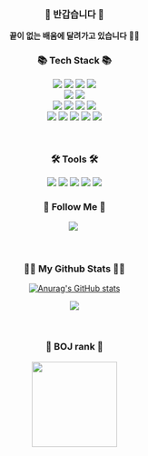 
<h3 align="center">👋 반갑습니다 👋</h3>
<p align="center">
  <b>끝이 없는 배움에 달려가고 있습니다</b> 👩‍💻 <br>
</p>

<h3 align="center">📚 Tech Stack 📚</h3>
<p align="center">
<img src="https://img.shields.io/badge/HTML-E34F26?style=for-the-badge&logo=HTML5&logoColor=white">
<img src="https://img.shields.io/badge/CSS-1572B6?style=for-the-badge&logo=CSS3&logoColor=white">
<img src="https://img.shields.io/badge/JAVASCRIPT-F7DF1E?style=for-the-badge&logo=JavaScript&logoColor=white">
<img src="https://img.shields.io/badge/python-3776AB?style=for-the-badge&logo=python&logoColor=white"><br>
<img src="https://img.shields.io/badge/REACT-61DAFB?style=for-the-badge&logo=React&logoColor=white">
<img src="https://img.shields.io/badge/REDUX-764ABC?style=for-the-badge&logo=Redux&logoColor=white"><br>
<img src="https://img.shields.io/badge/Styled_component-DB7093?style=for-the-badge&logo=styled-components&logoColor=white">
<img src="https://img.shields.io/badge/Bootstrap-7952B3?style=for-the-badge&logo=Bootstrap&logoColor=white">
<img src="https://img.shields.io/badge/MUI-007FFF?style=for-the-badge&logo=MUI&logoColor=white">
<img src="https://img.shields.io/badge/DOCKER-2496ED?style=for-the-badge&logo=DOCKER&logoColor=white"><br>
<img src="https://img.shields.io/badge/Kakao cloud-FFCD00?style=for-the-badge&logo=KAKAO&logoColor=white">
<img src="https://img.shields.io/badge/jenkins-D24939?style=for-the-badge&logo=jenkins&logoColor=white">
<img src="https://img.shields.io/badge/NGINX-009639?style=for-the-badge&logo=NGINX&logoColor=white">
<img src="https://img.shields.io/badge/linux-FCC624?style=for-the-badge&logo=linux&logoColor=white">
<img src="https://img.shields.io/badge/velog-20C997?style=for-the-badge&logo=velog&logoColor=white">
</p>
<br>

<h3 align="center">🛠 Tools 🛠</h3>
<p align="center">
<img src="https://img.shields.io/badge/git-F05032?style=for-the-badge&logo=git&logoColor=white">
<img src="https://img.shields.io/badge/Notion-000000?style=for-the-badge&logo=NOTION&logoColor=white">
<img src="https://img.shields.io/badge/SLACK-4A154B?style=for-the-badge&logo=SLACK&logoColor=white">
<img src="https://img.shields.io/badge/JIRA-0052CC?style=for-the-badge&logo=JIRA&logoColor=white">
<img src="https://img.shields.io/badge/figma-F24E1E?style=for-the-badge&logo=figma&logoColor=white">
</p>



<h3 align="center">🌈 Follow Me 🌈</h3>
<p align="center">
  <a href="https://velog.io/@bwj0509"><img src="https://img.shields.io/badge/velog-20C997?style=for-the-badge&logo=velog&logoColor=white"></a>&nbsp

</p>
<br>
<h3 align="center">👩‍💻 My Github Stats 👩‍💻</h3>
<div align="center">
 
[![Anurag's GitHub stats](https://github-readme-stats.vercel.app/api?username=bwj0509)](https://github.com/anuraghazra/github-readme-stats)
</div>
<p align="center">
  <a href="https://github.com/bwj0509"><img src="https://hits.seeyoufarm.com/api/count/incr/badge.svg?url=https%3A%2F%2Fgithub.com%2Fhyeinisfree&count_bg=%2341B883&title_bg=%23CDC2C2&icon=github.svg&icon_color=%23E7E7E7&title=hits&edge_flat=false"/></a>
</p>
<br>
<h3 align="center">🐤 BOJ rank 🐤</h3>
<p align = "center">
  <img height="150em" src="http://mazassumnida.wtf/api/v2/generate_badge?boj=bwj59"/>
</p>
